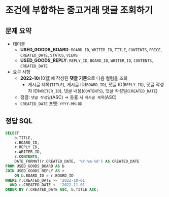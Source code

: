 # 조건에 부합하는 중고거래 댓글 조회하기

## 문제 요약

- 테이블
  - **USED_GOODS_BOARD**: `BOARD_ID`, `WRITER_ID`, `TITLE`, `CONTENTS`, `PRICE`, `CREATED_DATE`, `STATUS`, `VIEWS`
  - **USED_GOODS_REPLY**: `REPLY_ID`, `BOARD_ID`, `WRITER_ID`, `CONTENTS`, `CREATED_DATE`
- 요구 사항
  - **2022-10**(10월)에 작성된 **댓글 기준**으로 다음 컬럼을 조회
    - 게시글 제목(`TITLE`), 게시글 ID(`BOARD_ID`), 댓글 ID(`REPLY_ID`), 댓글 작성자 ID(`WRITER_ID`), 댓글 내용(`CONTENTS`), 댓글 작성일(`CREATED_DATE`)
  - 정렬: `댓글 작성일`(ASC) → 동률 시 `게시글 제목`(ASC)
  - `CREATED_DATE` 포맷: `YYYY-MM-DD`

## 정답 SQL

```sql
SELECT
    b.TITLE,
    r.BOARD_ID,
    r.REPLY_ID,
    r.WRITER_ID,
    r.CONTENTS,
    DATE_FORMAT(r.CREATED_DATE, '%Y-%m-%d') AS CREATED_DATE
FROM USED_GOODS_BOARD AS b
JOIN USED_GOODS_REPLY AS r
    ON b.BOARD_ID = r.BOARD_ID
WHERE r.CREATED_DATE >= '2022-10-01'
  AND r.CREATED_DATE <  '2022-11-01'
ORDER BY r.CREATED_DATE ASC, b.TITLE ASC;
```
